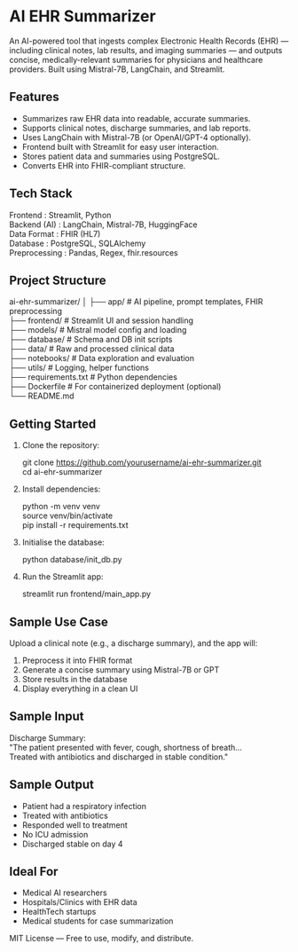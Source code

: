 AI EHR Summarizer
=================

An AI-powered tool that ingests complex Electronic Health Records (EHR) — including clinical notes, lab results, and imaging summaries — and outputs concise, medically-relevant summaries for physicians and healthcare providers. Built using Mistral-7B, LangChain, and Streamlit.

Features
--------

- Summarizes raw EHR data into readable, accurate summaries.
- Supports clinical notes, discharge summaries, and lab reports.
- Uses LangChain with Mistral-7B (or OpenAI/GPT-4 optionally).
- Frontend built with Streamlit for easy user interaction.
- Stores patient data and summaries using PostgreSQL.
- Converts EHR into FHIR-compliant structure.

Tech Stack
----------

Frontend       : Streamlit, Python  
Backend (AI)   : LangChain, Mistral-7B, HuggingFace  
Data Format    : FHIR (HL7)  
Database       : PostgreSQL, SQLAlchemy  
Preprocessing  : Pandas, Regex, fhir.resources  

Project Structure
-----------------

ai-ehr-summarizer/
│
├── app/              # AI pipeline, prompt templates, FHIR preprocessing  
├── frontend/         # Streamlit UI and session handling  
├── models/           # Mistral model config and loading  
├── database/         # Schema and DB init scripts  
├── data/             # Raw and processed clinical data  
├── notebooks/        # Data exploration and evaluation  
├── utils/            # Logging, helper functions  
├── requirements.txt  # Python dependencies  
├── Dockerfile        # For containerized deployment (optional)  
└── README.md  

Getting Started
---------------

1. Clone the repository:

   git clone https://github.com/yourusername/ai-ehr-summarizer.git  
   cd ai-ehr-summarizer

2. Install dependencies:

   python -m venv venv  
   source venv/bin/activate  
   pip install -r requirements.txt

3. Initialise the database:

   python database/init_db.py

4. Run the Streamlit app:

   streamlit run frontend/main_app.py

Sample Use Case
---------------

Upload a clinical note (e.g., a discharge summary), and the app will:

1. Preprocess it into FHIR format  
2. Generate a concise summary using Mistral-7B or GPT  
3. Store results in the database  
4. Display everything in a clean UI

Sample Input
------------

Discharge Summary:  
"The patient presented with fever, cough, shortness of breath...  
Treated with antibiotics and discharged in stable condition."

Sample Output
-------------

- Patient had a respiratory infection  
- Treated with antibiotics  
- Responded well to treatment  
- No ICU admission  
- Discharged stable on day 4

Ideal For
---------

- Medical AI researchers  
- Hospitals/Clinics with EHR data  
- HealthTech startups  
- Medical students for case summarization  



MIT License — Free to use, modify, and distribute.
